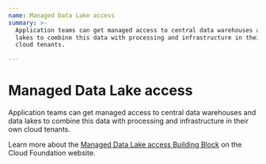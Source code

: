 ```yaml
---
name: Managed Data Lake access
summary: >-
  Application teams can get managed access to central data warehouses and data
  lakes to combine this data with processing and infrastructure in their own
  cloud tenants.

---
```


# Managed Data Lake access

Application teams can get managed access to central data warehouses and data lakes to combine this data with processing and infrastructure in their own cloud tenants.

Learn more about the [Managed Data Lake access Building Block](https://cloudfoundation.org/maturity-model/service-ecosystem/managed-data-lake-access.html) on the Cloud Foundation website.
